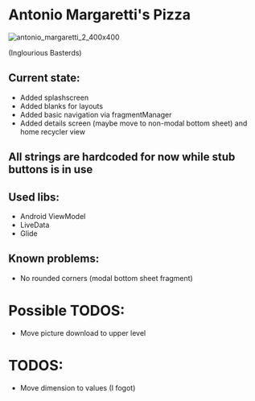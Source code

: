 # Antonio Margaretti's Pizza

![antonio_margaretti_2_400x400](https://user-images.githubusercontent.com/61374472/137308621-430eb3e3-9523-4337-a086-d28e660a1e46.jpg)

(Inglourious Basterds)

## Current state:

- Added splashscreen
- Added blanks for layouts
- Added basic navigation via fragmentManager
- Added details screen (maybe move to non-modal bottom sheet) and home recycler view

## All strings are hardcoded for now while stub buttons is in use

## Used libs:

- Android ViewModel
- LiveData
- Glide


## Known problems:
- No rounded corners (modal bottom sheet fragment)

# Possible TODOS:
- Move picture download to upper level

# TODOS:
- Move dimension to values (I fogot)
